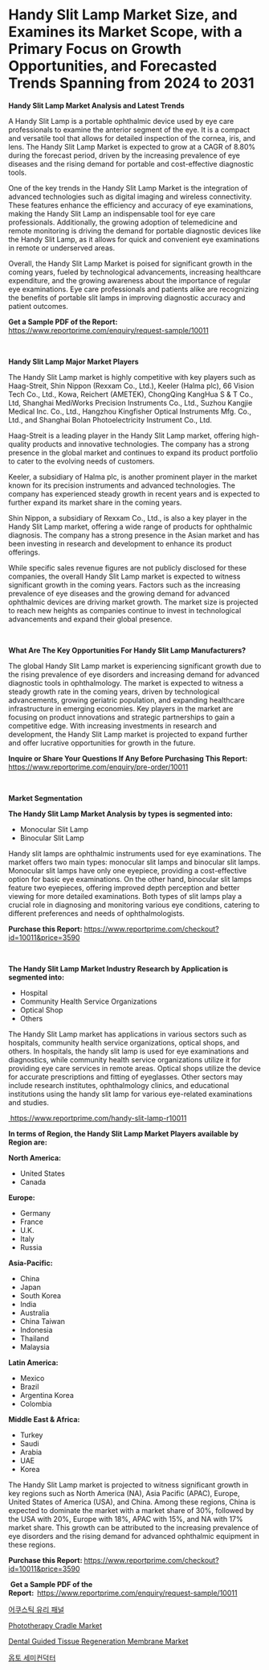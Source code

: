 <p><h1>Handy Slit Lamp Market Size, and Examines its Market Scope, with a Primary Focus on Growth Opportunities, and Forecasted Trends Spanning from 2024 to 2031</h1></p><p><strong>Handy Slit Lamp Market Analysis and Latest Trends</strong></p>
<p><p>A Handy Slit Lamp is a portable ophthalmic device used by eye care professionals to examine the anterior segment of the eye. It is a compact and versatile tool that allows for detailed inspection of the cornea, iris, and lens. The Handy Slit Lamp Market is expected to grow at a CAGR of 8.80% during the forecast period, driven by the increasing prevalence of eye diseases and the rising demand for portable and cost-effective diagnostic tools.</p><p>One of the key trends in the Handy Slit Lamp Market is the integration of advanced technologies such as digital imaging and wireless connectivity. These features enhance the efficiency and accuracy of eye examinations, making the Handy Slit Lamp an indispensable tool for eye care professionals. Additionally, the growing adoption of telemedicine and remote monitoring is driving the demand for portable diagnostic devices like the Handy Slit Lamp, as it allows for quick and convenient eye examinations in remote or underserved areas.</p><p>Overall, the Handy Slit Lamp Market is poised for significant growth in the coming years, fueled by technological advancements, increasing healthcare expenditure, and the growing awareness about the importance of regular eye examinations. Eye care professionals and patients alike are recognizing the benefits of portable slit lamps in improving diagnostic accuracy and patient outcomes.</p></p>
<p><strong>Get a Sample PDF of the Report:&nbsp;</strong> <a href="https://www.reportprime.com/enquiry/request-sample/10011">https://www.reportprime.com/enquiry/request-sample/10011</a></p>
<p>&nbsp;</p>
<p><strong>Handy Slit Lamp Major Market Players</strong></p>
<p><p>The Handy Slit Lamp market is highly competitive with key players such as Haag-Streit, Shin Nippon (Rexxam Co., Ltd.), Keeler (Halma plc), 66 Vision Tech Co., Ltd., Kowa, Reichert (AMETEK), ChongQing KangHua S & T Co., Ltd, Shanghai MediWorks Precision Instruments Co., Ltd., Suzhou Kangjie Medical Inc. Co., Ltd., Hangzhou Kingfisher Optical Instruments Mfg. Co., Ltd., and Shanghai Bolan Photoelectricity Instrument Co., Ltd.</p><p>Haag-Streit is a leading player in the Handy Slit Lamp market, offering high-quality products and innovative technologies. The company has a strong presence in the global market and continues to expand its product portfolio to cater to the evolving needs of customers.</p><p>Keeler, a subsidiary of Halma plc, is another prominent player in the market known for its precision instruments and advanced technologies. The company has experienced steady growth in recent years and is expected to further expand its market share in the coming years.</p><p>Shin Nippon, a subsidiary of Rexxam Co., Ltd., is also a key player in the Handy Slit Lamp market, offering a wide range of products for ophthalmic diagnosis. The company has a strong presence in the Asian market and has been investing in research and development to enhance its product offerings.</p><p>While specific sales revenue figures are not publicly disclosed for these companies, the overall Handy Slit Lamp market is expected to witness significant growth in the coming years. Factors such as the increasing prevalence of eye diseases and the growing demand for advanced ophthalmic devices are driving market growth. The market size is projected to reach new heights as companies continue to invest in technological advancements and expand their global presence.</p></p>
<p>&nbsp;</p>
<p><strong>What Are The Key Opportunities For Handy Slit Lamp Manufacturers?</strong></p>
<p><p>The global Handy Slit Lamp market is experiencing significant growth due to the rising prevalence of eye disorders and increasing demand for advanced diagnostic tools in ophthalmology. The market is expected to witness a steady growth rate in the coming years, driven by technological advancements, growing geriatric population, and expanding healthcare infrastructure in emerging economies. Key players in the market are focusing on product innovations and strategic partnerships to gain a competitive edge. With increasing investments in research and development, the Handy Slit Lamp market is projected to expand further and offer lucrative opportunities for growth in the future.</p></p>
<p><strong>Inquire or Share Your Questions If Any Before Purchasing This Report:</strong> <a href="https://www.reportprime.com/enquiry/pre-order/10011">https://www.reportprime.com/enquiry/pre-order/10011</a></p>
<p>&nbsp;</p>
<p><strong>Market Segmentation</strong></p>
<p><strong>The Handy Slit Lamp Market Analysis by types is segmented into:</strong></p>
<p><ul><li>Monocular Slit Lamp</li><li>Binocular Slit Lamp</li></ul></p>
<p><p>Handy slit lamps are ophthalmic instruments used for eye examinations. The market offers two main types: monocular slit lamps and binocular slit lamps. Monocular slit lamps have only one eyepiece, providing a cost-effective option for basic eye examinations. On the other hand, binocular slit lamps feature two eyepieces, offering improved depth perception and better viewing for more detailed examinations. Both types of slit lamps play a crucial role in diagnosing and monitoring various eye conditions, catering to different preferences and needs of ophthalmologists.</p></p>
<p><strong>Purchase this Report:&nbsp;</strong><a href="https://www.reportprime.com/checkout?id=10011&price=3590">https://www.reportprime.com/checkout?id=10011&price=3590</a></p>
<p>&nbsp;</p>
<p><strong>The Handy Slit Lamp Market Industry Research by Application is segmented into:</strong></p>
<p><ul><li>Hospital</li><li>Community Health Service Organizations</li><li>Optical Shop</li><li>Others</li></ul></p>
<p><p>The Handy Slit Lamp market has applications in various sectors such as hospitals, community health service organizations, optical shops, and others. In hospitals, the handy slit lamp is used for eye examinations and diagnostics, while community health service organizations utilize it for providing eye care services in remote areas. Optical shops utilize the device for accurate prescriptions and fitting of eyeglasses. Other sectors may include research institutes, ophthalmology clinics, and educational institutions using the handy slit lamp for various eye-related examinations and studies.</p></p>
<p><a href="https://www.reportprime.com/handy-slit-lamp-r10011">&nbsp;https://www.reportprime.com/handy-slit-lamp-r10011</a></p>
<p><strong>In terms of Region, the Handy Slit Lamp Market Players available by Region are:</strong></p>
<p>
    <p> <strong> North America: </strong>
        <ul>
            <li>United States</li>
            <li>Canada</li>
        </ul>
        </p> 
    <p> <strong> Europe: </strong>
        <ul>
            <li>Germany</li>
            <li>France</li>
            <li>U.K.</li>
            <li>Italy</li>
            <li>Russia</li>
        </ul>
        </p> 
    <p> <strong> Asia-Pacific: </strong>
        <ul>
            <li>China</li>
            <li>Japan</li>
            <li>South Korea</li>
            <li>India</li>
            <li>Australia</li>
            <li>China Taiwan</li>
            <li>Indonesia</li>
            <li>Thailand</li>
            <li>Malaysia</li>
        </ul>
        </p> 
    <p> <strong> Latin America: </strong>
        <ul>
            <li>Mexico</li>
            <li>Brazil</li>
            <li>Argentina Korea</li>
            <li>Colombia</li>
        </ul>
        </p> 
    <p> <strong> Middle East & Africa: </strong>
        <ul>
            <li>Turkey</li>
            <li>Saudi</li>
            <li>Arabia</li>
            <li>UAE</li>
            <li>Korea</li>
        </ul>
    </p>
    </p>
<p><p>The Handy Slit Lamp market is projected to witness significant growth in key regions such as North America (NA), Asia Pacific (APAC), Europe, United States of America (USA), and China. Among these regions, China is expected to dominate the market with a market share of 30%, followed by the USA with 20%, Europe with 18%, APAC with 15%, and NA with 17% market share. This growth can be attributed to the increasing prevalence of eye disorders and the rising demand for advanced ophthalmic equipment in these regions.</p></p>
<p><strong>Purchase this Report: </strong><a href="https://www.reportprime.com/checkout?id=10011&price=3590">https://www.reportprime.com/checkout?id=10011&price=3590</a></p>
<p>&nbsp;<strong>Get a Sample PDF of the Report:&nbsp;&nbsp;</strong><a href="https://www.reportprime.com/enquiry/request-sample/10011">https://www.reportprime.com/enquiry/request-sample/10011</a></p>
<p><strong></strong></p>
<p><p><a href="https://medium.com/@frankfurter67567/%EC%9D%8C%ED%96%A5-%EC%9C%A0%EB%A6%AC-%ED%8C%A8%EB%84%90-%EC%8B%9C%EC%9E%A5-%EB%B3%B4%EA%B3%A0%EC%84%9C%EB%8A%94%EC%9D%B4-%EC%8B%9C%EC%9E%A5%EC%9D%98-%EC%B5%9C%EC%8B%A0-%ED%8A%B8%EB%A0%8C%EB%93%9C%EC%99%80-%EC%84%B1%EC%9E%A5-%EA%B8%B0%ED%9A%8C%EB%A5%BC-%EB%B3%B4%EC%97%AC%EC%A4%8D%EB%8B%88%EB%8B%A4-ab31fd4d26fa">어쿠스틱 유리 패널</a></p><p><a href="https://github.com/edytherolanlouisejk1miz0wig/Market-Research-Report-List-2/blob/main/phototherapy-cradle-market.md">Phototherapy Cradle Market</a></p><p><a href="https://github.com/peachesmcdowel1/Market-Research-Report-List-2/blob/main/dental-guided-tissue-regeneration-membrane-market.md">Dental Guided Tissue Regeneration Membrane Market</a></p><p><a href="https://github.com/LanceOlsotn8978/Market-Research-Report-List-1/blob/main/341114121628.md">옵토 세미컨덕터</a></p></p>
